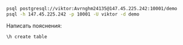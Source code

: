 ```bash
psql postgresql://viktor:Avrnghm24135@147.45.225.242:10001/demo
psql -h 147.45.225.242 -p 10001 -U viktor -d demo
```
Написать пояснения:
```
\h create table

```


